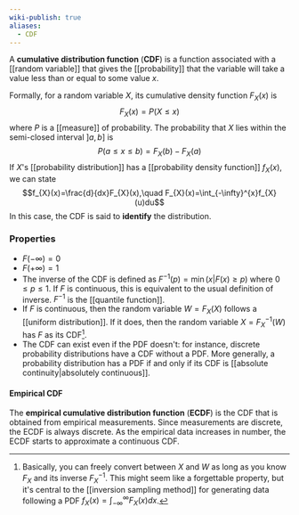 ```yaml
---
wiki-publish: true
aliases:
  - CDF
---
```

A **cumulative distribution function** (**CDF**) is a function associated with a [[random variable]] that gives the [[probability]] that the variable will take a value less than or equal to some value $x$.

Formally, for a random variable $X$, its cumulative density function $F_{X}(x)$ is
$$F_{X}(x)= P(X\leq x)$$
where $P$ is a [[measure]] of probability. The probability that $X$ lies within the semi-closed interval $]a,b]$ is
$$P(a\leq x\leq b)=F_{X}(b)-F_{X}(a)$$
If $X$'s [[probability distribution]] has a [[probability density function]] $f_{X}(x)$, we can state
$$f_{X}(x)=\frac{d}{dx}F_{X}(x),\quad F_{X}(x)=\int_{-\infty}^{x}f_{X}(u)du$$
In this case, the CDF is said to **identify** the distribution.
### Properties
- $F(-\infty)=0$
- $F(+\infty)=1$
- The inverse of the CDF is defined as $F^{-1}(p)=\min(x|F(x)\geq p)$ where $0\leq p\leq 1$. If $F$ is continuous, this is equivalent to the usual definition of inverse. $F^{-1}$ is the [[quantile function]].
- If $F$ is continuous, then the random variable $W=F_{X}(X)$ follows a [[uniform distribution]]. If it does, then the random variable $X=F^{-1}_{X}(W)$ has $F$ as its CDF[^1].
- The CDF can exist even if the PDF doesn't: for instance, discrete probability distributions have a CDF without a PDF. More generally, a probability distribution has a PDF if and only if its CDF is [[absolute continuity|absolutely continuous]].
#### Empirical CDF
The **empirical cumulative distribution function** (**ECDF**) is the CDF that is obtained from empirical measurements. Since measurements are discrete, the ECDF is always discrete. As the empirical data increases in number, the ECDF starts to approximate a continuous CDF.

[^1]: Basically, you can freely convert between $X$ and $W$ as long as you know $F_{X}$ and its inverse $F^{-1}_{X}$. This might seem like a forgettable property, but it's central to the [[inversion sampling method]] for generating data following a PDF $f_{X}(x)=\int_{-\infty}^{\infty}F_{X}(x)dx$.
